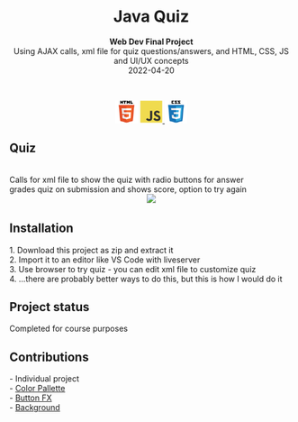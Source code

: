 
<h1 align="center">Java Quiz</h1>
<p align="center"><strong>Web Dev Final Project</strong>
<br>Using AJAX calls, xml file for quiz questions/answers, and HTML, CSS, JS and UI/UX concepts
<br>2022-04-20</p>
<br/>
<p align="center">
<img src="https://raw.githubusercontent.com/devicons/devicon/master/icons/html5/html5-original-wordmark.svg" alt="html5" width="40" height="40"/> </a>  
<a href="https://developer.mozilla.org/en-US/docs/Web/JavaScript" target="_blank" rel="noreferrer"> <img src="https://raw.githubusercontent.com/devicons/devicon/master/icons/javascript/javascript-original.svg" alt="javascript" width="40" height="40"/> </a>
<a href="https://www.w3schools.com/css/" target="_blank" rel="noreferrer"> <img src="https://raw.githubusercontent.com/devicons/devicon/master/icons/css3/css3-original-wordmark.svg" alt="css3" width="40" height="40"/></a>
</p>

<h2>Quiz</h2>
<br>Calls for xml file to show the quiz with radio buttons for answer
<br>grades quiz on submission and shows score, option to try again
<div align="center"><img src="https://i.imgur.com/D30pkUa.gif"></img></div>

<h2>Installation</h2>
1. Download this project as zip and extract it<br>
2. Import it to an editor like VS Code with liveserver <br>
3. Use browser to try quiz - you can edit xml file to customize quiz<br>
4. ...there are probably better ways to do this, but this is how I would do it<br>

<h2>Project status</h2>
Completed for course purposes


<h2>Contributions</h2>
- Individual project<br>
- <a href="http://colormind.io/" target="_blank"> Color Pallette </a><br>
- <a href="https://codepen.io/seme332/pen/reJOwo" target="_blank"> Button FX</a><br>
- <a href="https://unsplash.com/photos/1LLh8k2_YFk" target="_blank"> Background</a>

